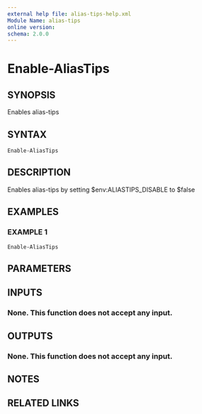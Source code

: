 ```yaml
---
external help file: alias-tips-help.xml
Module Name: alias-tips
online version:
schema: 2.0.0
---
```


# Enable-AliasTips

## SYNOPSIS
Enables alias-tips

## SYNTAX

```
Enable-AliasTips
```

## DESCRIPTION
Enables alias-tips by setting $env:ALIASTIPS_DISABLE to $false

## EXAMPLES

### EXAMPLE 1
```
Enable-AliasTips
```

## PARAMETERS

## INPUTS

### None. This function does not accept any input.
## OUTPUTS

### None. This function does not accept any input.
## NOTES

## RELATED LINKS
